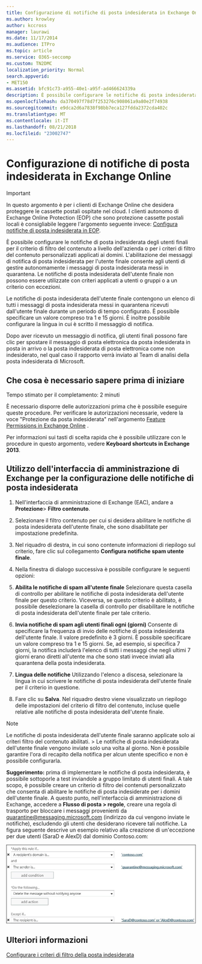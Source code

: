 ```yaml
---
title: Configurazione di notifiche di posta indesiderata in Exchange Online
ms.author: krowley
author: kccross
manager: laurawi
ms.date: 11/17/2014
ms.audience: ITPro
ms.topic: article
ms.service: O365-seccomp
ms.custom: TN2DMC
localization_priority: Normal
search.appverid:
- MET150
ms.assetid: bfc91c73-a955-40e1-a95f-ad466624339a
description: È possibile configurare le notifiche di posta indesiderata degli utenti finali per il criterio di filtro del contenuto a livello dell'azienda o per i criteri di filtro del contenuto personalizzati applicati ai domini.
ms.openlocfilehash: da370497f78d7f253276c908061a9a80e2f74938
ms.sourcegitcommit: e9dca2d6a7838f98bb7eca127fdda2372cda402c
ms.translationtype: MT
ms.contentlocale: it-IT
ms.lasthandoff: 08/21/2018
ms.locfileid: "23002747"
---
```

# <a name="configure-end-user-spam-notifications-in-exchange-online"></a>Configurazione di notifiche di posta indesiderata in Exchange Online

> [!IMPORTANT]
> In questo argomento è per i clienti di Exchange Online che desidera proteggere le cassette postali ospitate nel cloud. I clienti autonomo di Exchange Online Protection (EOP) che sono protezione cassette postali locali è consigliabile leggere l'argomento seguente invece: [Configura notifiche di posta indesiderata in EOP](configure-end-user-spam-notifications-in-eop.md). 
  
È possibile configurare le notifiche di posta indesiderata degli utenti finali per il criterio di filtro del contenuto a livello dell'azienda o per i criteri di filtro del contenuto personalizzati applicati ai domini. L'abilitazione dei messaggi di notifica di posta indesiderata per l'utente finale consente agli utenti di gestire autonomamente i messaggi di posta indesiderata messi in quarantena. Le notifiche di posta indesiderata dell'utente finale non possono essere utilizzate con criteri applicati a utenti o gruppi o a un criterio con eccezioni.
  
Le notifiche di posta indesiderata dell'utente finale contengono un elenco di tutti i messaggi di posta indesiderata messi in quarantena ricevuti dall'utente finale durante un periodo di tempo configurato. È possibile specificare un valore compreso tra 1 e 15 giorni. È inoltre possibile configurare la lingua in cui è scritto il messaggio di notifica.
  
Dopo aver ricevuto un messaggio di notifica, gli utenti finali possono fare clic per spostare il messaggio di posta elettronica da posta indesiderata in posta in arrivo o la posta indesiderata di posta elettronica come non indesiderato, nel qual caso il rapporto verrà inviato al Team di analisi della posta indesiderata di Microsoft. 
  
## <a name="what-do-you-need-to-know-before-you-begin"></a>Che cosa è necessario sapere prima di iniziare

Tempo stimato per il completamento: 2 minuti
  
È necessario disporre delle autorizzazioni prima che è possibile eseguire queste procedure. Per verificare le autorizzazioni necessarie, vedere la voce "Protezione da posta indesiderata" nell'argomento [Feature Permissions in Exchange Online](http://technet.microsoft.com/library/15073ce1-0917-403b-8839-02a2ebc96e16.aspx) . 
  
Per informazioni sui tasti di scelta rapida che è possibile utilizzare con le procedure in questo argomento, vedere **Keyboard shortcuts in Exchange 2013**.
  
## <a name="use-the-eac-to-configure-end-user-spam-notifications"></a>Utilizzo dell'interfaccia di amministrazione di Exchange per la configurazione delle notifiche di posta indesiderata

1. Nell'interfaccia di amministrazione di Exchange (EAC), andare a **Protezione**\> **Filtro contenuto**.
    
2. Selezionare il filtro contenuto per cui si desidera abilitare le notifiche di posta indesiderata dell'utente finale, che sono disabilitate per impostazione predefinita.
    
3. Nel riquadro di destra, in cui sono contenute informazioni di riepilogo sul criterio, fare clic sul collegamento **Configura notifiche spam utente finale**. 
    
4. Nella finestra di dialogo successiva è possibile configurare le seguenti opzioni:
    
1. **Abilita le notifiche di spam all'utente finale** Selezionare questa casella di controllo per abilitare le notifiche di posta indesiderata dell'utente finale per questo criterio. Viceversa, se questo criterio è abilitato, è possibile deselezionare la casella di controllo per disabilitare le notifiche di posta indesiderata dell'utente finale per tale criterio. 
    
2. **Invia notifiche di spam agli utenti finali ogni (giorni)** Consente di specificare la frequenza di invio delle notifiche di posta indesiderata dell'utente finale. Il valore predefinito è 3 giorni. È possibile specificare un valore compreso tra 1 e 15 giorni. Se, ad esempio, si specifica 7 giorni, la notifica includerà l'elenco di tutti i messaggi che negli ultimi 7 giorni erano diretti all'utente ma che sono stati invece inviati alla quarantena della posta indesiderata. 
    
3. **Lingua delle notifiche** Utilizzando l'elenco a discesa, selezionare la lingua in cui scrivere le notifiche di posta indesiderata dell'utente finale per il criterio in questione. 
    
5. Fare clic su **Salva**. Nel riquadro destro viene visualizzato un riepilogo delle impostazioni del criterio di filtro del contenuto, incluse quelle relative alle notifiche di posta indesiderata dell'utente finale.
    
> [!NOTE]
>  Le notifiche di posta indesiderata dell'utente finale saranno applicate solo ai criteri filtro del contenuto abilitati. >  Le notifiche di posta indesiderata dell'utente finale vengono inviate solo una volta al giorno. Non è possibile garantire l'ora di recapito della notifica per alcun utente specifico e non è possibile configurarla. 
  
 **Suggerimento:** prima di implementare le notifiche di posta indesiderata, è possibile sottoporle a test inviandole a gruppo limitato di utenti finali. A tale scopo, è possibile creare un criterio di filtro dei contenuti personalizzato che consenta di abilitare le notifiche di posta indesiderate per i domini dell'utente finale. A questo punto, nell'interfaccia di amministrazione di Exchange, accedere a **Flusso di posta \> regole**, creare una regola di trasporto per bloccare i messaggi provenienti da quarantine@messaging.microsoft.com (indirizzo da cui vengono inviate le notifiche), escludendo gli utenti che desiderano ricevere tali notifiche. La figura seguente descrive un esempio relativo alla creazione di un'eccezione per due utenti (SaraD e AlexD) dal dominio Contoso.com: 
  
![Regola di trasporto per verificare le notifiche di posta indesiderata dell'utente finale](media/EOP-ESN-testspecificusers.jpg)
  
## <a name="for-more-information"></a>Ulteriori informazioni

[Configurare i criteri di filtro della posta indesiderata](configure-your-spam-filter-policies.md)
  